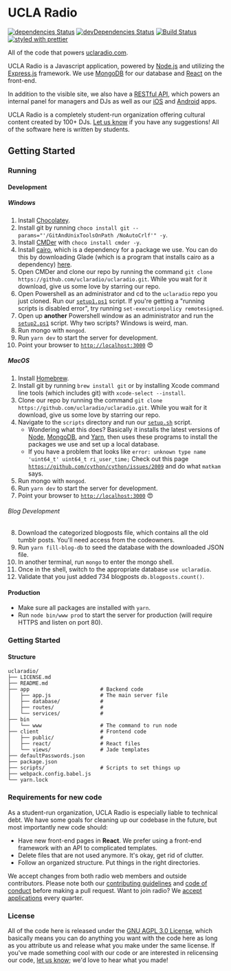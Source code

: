 # UCLA Radio

[![dependencies Status](https://david-dm.org/uclaradio/uclaradio/status.svg)](https://david-dm.org/uclaradio/uclaradio)
[![devDependencies Status](https://david-dm.org/uclaradio/uclaradio/dev-status.svg)](https://david-dm.org/uclaradio/uclaradio?type=dev)
[![Build Status](https://travis-ci.org/uclaradio/uclaradio.svg?branch=master)](https://travis-ci.org/uclaradio/uclaradio)
[![styled with prettier](https://img.shields.io/badge/styled_with-prettier-ff69b4.svg)](https://github.com/prettier/prettier)

All of the code that powers [uclaradio.com](https://uclaradio.com).

UCLA Radio is a Javascript application, powered by
[Node.js](https://nodejs.org/en/) and utilizing the
[Express.js](http://expressjs.com) framework. We use
[MongoDB](https://www.mongodb.com) for our database and
[React](https://facebook.github.io/react/) on the front-end.

In addition to the visible site, we also have a [RESTful
API](https://github.com/uclaradio/uclaradio/wiki/The-API), which powers an
internal panel for managers and DJs as well as our
[iOS](https://github.com/uclaradio/uclaradio-iOS) and
[Android](https://github.com/uclaradio/uclaradio-Android) apps.

UCLA Radio is a completely student-run organization offering cultural content
created by 100+ DJs. [Let us know](mailto:radio.web@media.ucla.edu) if you have
any suggestions! All of the software here is written by students.

## Getting Started

### Running

#### Development

##### Windows

1. Install [Chocolatey](https://chocolatey.org).
2. Install git by running `choco install git --params="'/GitAndUnixToolsOnPath /NoAutoCrlf'" -y`.
3. Install [CMDer](http://cmder.net) with `choco install cmder -y`.
4. Install [cairo](https://www.cairographics.org), which is a dependency for a
   package we use. You can do this by downloading Glade (which is a program that
   installs cairo as a dependency) [here](http://gladewin32.sourceforge.net).
5. Open CMDer and clone our repo by running the command `git clone https://github.com/uclaradio/uclaradio.git`. While you wait for it download,
   give us some love by starring our repo.
6. Open Powershell as an administrator and cd to the `uclaradio` repo you just
   cloned. Run our
   [`setup1.ps1`](https://github.com/uclaradio/uclaradio/blob/master/scripts/setup1.ps1)
   script. If you're getting a "running scripts is disabled error", try running
   `set-executionpolicy remotesigned`.
7. Open up **another** Powershell window as an administrator and run the
   [`setup2.ps1`](https://github.com/uclaradio/uclaradio/blob/master/scripts/setup2.ps1)
   script. Why two scripts? Windows is weird, man.
8. Run mongo with `mongod`.
9. Run `yarn dev` to start the server for development.
10. Point your browser to [`http://localhost:3000`](http://localhost:3000)
    :heart_eyes:

##### MacOS

1. Install [Homebrew](https://brew.sh).
2. Install git by running `brew install git` or by installing Xcode command line
   tools (which includes git) with `xcode-select --install`.
3. Clone our repo by running the command `git clone https://github.com/uclaradio/uclaradio.git`. While you wait for it download,
   give us some love by starring our repo.
4. Navigate to the `scripts` directory and run our
   [`setup.sh`](https://github.com/uclaradio/uclaradio/blob/master/scripts/setup.sh)
   script.
   - Wondering what this does? Basically it installs the latest versions of
     [Node](https://nodejs.org/en/), [MongoDB](https://www.mongodb.com), and
     [Yarn](https://yarnpkg.com), then uses these programs to install the
     packages we use and set up a local database.
   - If you have a problem that looks like
     `error: unknown type name 'uint64_t' uint64_t ri_user_time;`
     Check out this page [`https://github.com/cython/cython/issues/2009`](https://github.com/cython/cython/issues/2009) and do what `matkam` says.
5. Run mongo with `mongod`.
6. Run `yarn dev` to start the server for development.
7. Point your browser to [`http://localhost:3000`](http://localhost:3000)
   :heart_eyes:

###### Blog Development

8. Download the categorized blogposts file, which contains all the old tumblr posts. You'll need access from the codeowners.
9. Run `yarn fill-blog-db` to seed the database with the downloaded JSON file.
10. In another terminal, run `mongo` to enter the mongo shell.
11. Once in the shell, switch to the appropriate database `use uclaradio`.
12. Validate that you just added 734 blogposts `db.blogposts.count()`.

#### Production

- Make sure all packages are installed with `yarn`.
- Run `node bin/www prod` to start the server for production (will require HTTPS
  and listen on port 80).

### Getting Started

#### Structure

```
uclaradio/
├── LICENSE.md
├── README.md
├── app                       # Backend code
│   ├── app.js                # The main server file
│   ├── database/             #
│   ├── routes/               #
│   └── services/             #
├── bin
│   └── www                   # The command to run node
├── client                    # Frontend code
│   ├── public/               #
│   ├── react/                # React files
│   └── views/                # Jade templates
├── defaultPasswords.json
├── package.json
├── scripts/                  # Scripts to set things up
├── webpack.config.babel.js
└── yarn.lock
```

### Requirements for new code

As a student-run organization, UCLA Radio is especially liable to technical
debt. We have some goals for cleaning up our codebase in the future, but most
importantly new code should:

- Have new front-end pages in **React**. We prefer using a front-end framework
  with an API to complicated templates.
- Delete files that are not used anymore. It's okay, get rid of clutter.
- Follow an organized structure. Put things in the right directories.

We accept changes from both radio web members and outside contributors. Please
note both our [contributing guidelines](/.github/CONTRIBUTING.md) and [code of
conduct](/.github/CODE_OF_CONDUCT.md) before making a pull request. Want to join
radio? We [accept
applications](http://apply.uclastudentmedia.com/applications/ucla-radio/web-staff/)
every quarter.

### License

All of the code here is released under the [GNU AGPL 3.0 License](/LICENSE),
which basically means you can do anything you want with the code here as long as
you attribute us and release what you make under the same license. If you've
made something cool with our code or are interested in relicensing our code,
[let us know](mailto:radio.web@media.ucla.edu); we'd love to hear what you made!
